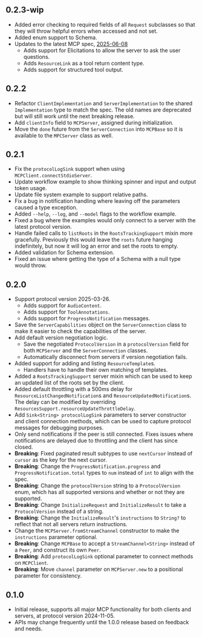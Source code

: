 ## 0.2.3-wip

- Added error checking to required fields of all `Request` subclasses so that
  they will throw helpful errors when accessed and not set.
- Added enum support to Schema.
- Updates to the latest MCP spec, [2025-06-08](https://modelcontextprotocol.io/specification/2025-06-18/changelog)
  - Adds support for Elicitations to allow the server to ask the user questions.
  - Adds `ResourceLink` as a tool return content type.
  - Adds support for structured tool output.

## 0.2.2

- Refactor `ClientImplementation` and `ServerImplementation` to the shared
  `Implementation` type to match the spec. The old names are deprecated but will
  still work until the next breaking release.
- Add `clientInfo` field to `MCPServer`, assigned during initialization.
- Move the `done` future from the `ServerConnection` into `MCPBase` so it is
  available to the `MPCServer` class as well.

## 0.2.1

- Fix the `protocolLogSink` support when using `MCPClient.connectStdioServer`.
- Update workflow example to show thinking spinner and input and output token
  usage.
- Update file system example to support relative paths.
- Fix a bug in notification handling where leaving off the parameters caused a
  type exception.
- Added `--help`, `--log`, and `--model` flags to the workflow example.
- Fixed a bug where the examples would only connect to a server with the latest
  protocol version.
- Handle failed calls to `listRoots` in the `RootsTrackingSupport` mixin more
  gracefully. Previously this would leave the `roots` future hanging
  indefinitely, but now it will log an error and set the roots to empty.
- Added validation for Schema extension.
- Fixed an issue where getting the type of a Schema with a null type would
  throw.

## 0.2.0

- Support protocol version 2025-03-26.
  - Adds support for `AudioContent`.
  - Adds support for `ToolAnnotations`.
  - Adds support for `ProgressNotification` messages.
- Save the `ServerCapabilities` object on the `ServerConnection` class to make
  it easier to check the capabilities of the server.
- Add default version negotiation logic.
  - Save the negotiated `ProtocolVersion` in a `protocolVersion` field for both
    `MCPServer` and the `ServerConnection` classes.
  - Automatically disconnect from servers if version negotiation fails.
- Added support for adding and listing `ResourceTemplate`s.
  - Handlers have to handle their own matching of templates.
- Added a `RootsTrackingSupport` server mixin which can be used to keep an
  updated list of the roots set by the client.
- Added default throttling with a 500ms delay for
  `ResourceListChangedNotification`s and `ResourceUpdatedNotification`s. The
  delay can be modified by overriding
  `ResourcesSupport.resourceUpdateThrottleDelay`.
- Add `Sink<String> protocolLogSink` parameters to server constructor and client
  connection methods, which can be used to capture protocol messages for
  debugging purposes.
- Only send notifications if the peer is still connected. Fixes issues where
  notifications are delayed due to throttling and the client has since closed.
- **Breaking**: Fixed paginated result subtypes to use `nextCursor` instead of
  `cursor` as the key for the next cursor.
- **Breaking**: Change the `ProgressNotification.progress` and
  `ProgressNotification.total` types to `num` instead of `int` to align with the
  spec.
- **Breaking**: Change the `protocolVersion` string to a `ProtocolVersion` enum,
  which has all supported versions and whether or not they are supported.
- **Breaking**: Change `InitializeRequest` and `InitializeResult` to take a
  `ProtocolVersion` instead of a string.
- **Breaking**: Change the `InitializeResult`'s `instructions` to `String?` to
  reflect that not all servers return instructions.
- Change the `MCPServer.fromStreamChannel` constructor to make the `instructions`
  parameter optional.
- **Breaking**: Change `MCPBase` to accept a `StreamChannel<String>` instead of
  a `Peer`, and construct its own `Peer`.
- **Breaking**: Add `protocolLogSink` optional parameter to connect methods on
  `MCPClient`.
- **Breaking**: Move `channel` parameter on `MCPServer.new` to a positional
  parameter for consistency.

## 0.1.0

- Initial release, supports all major MCP functionality for both clients and
  servers, at protocol version 2024-11-05.
- APIs may change frequently until the 1.0.0 release based on feedback and
  needs.

